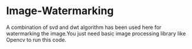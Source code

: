 # Image-Watermarking
A combination of svd and dwt algorithm has been used here for watermarking the image.You just need basic image processing library like Opencv to run this code.
